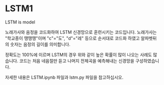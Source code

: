 # LSTM1
LSTM is model 

노래가사와 음정을 코드화하여 LSTM 신경망으로 훈련시키는 코드입니다.
노래가사는 "학교종이 땡땡땡"이며 "c"="도", "d"="레" 등으로 순서대로 코드화 하였고 알파벳뒤의 숫자는 음정의 길이를 의미합니다.

정확도는 100%에 이르며 LSTM의 경우 위와 같이 높은 확률이 많이 나오는 사례도 많습니다.
코드는 처음 네음절만 듣고 나머지 전체곡을 예측해내는 신경망을 구성하였습니다.

자세한 내용은 LSTM.ipynb 파일과 lstm.py 파일을 참고하십시오.
